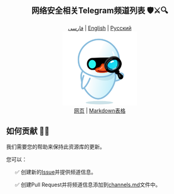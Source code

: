 <div align="center">
  <h2>网络安全相关Telegram频道列表 🛡️⚔️🔍</h2>
</div>
<div align="center">
  <a href="./README-fa.md">فارسی</a> | 
  <a href="./README-en.md">English</a> | 
  <a href="./README-ru.md">Русский</a>
</div>

<div align="center">
  <img src="../src/assets/icon.png" width="200" height="200" alt="Icon">
</div>

<div align="center">
  <a href="https://mehrazino.github.io/tg-cybersec/">网页</a> |
  <a href="../src/data/channels.md">Markdown表格</a>
</div>

## 如何贡献 🤝🔄

我们需要您的帮助来保持此资源库的更新。

您可以：

<ul>
  <p>✅ 创建新的<a href="https://github.com/mehrazino/tg-cybersec/issues/new">Issue</a>并提供频道信息。</p>
  <p>✅ 创建Pull Request并将频道信息添加到<a href="./src/data/channels.md">channels.md</a>文件中。</p>
</ul>
